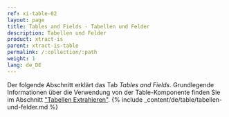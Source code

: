 ```yaml
---
ref: xi-table-02
layout: page
title: Tables and Fields - Tabellen und Felder
description: Tabellen und Felder
product: xtract-is
parent: xtract-is-table
permalink: /:collection/:path
weight: 1
lang: de_DE
---
```

Der folgende Abschnitt erklärt das Tab *Tables and Fields*. Grundlegende Informationen über die Verwendung von der Table-Komponente finden Sie im Abschnitt ["Tabellen Extrahieren"](./extraktion-anlegen).
{% include _content/de/table/tabellen-und-felder.md  %}
